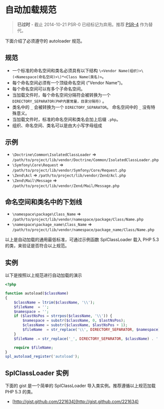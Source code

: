 自动加载规范
====================

> **已过时** - 截止 2014-10-21 PSR-0 已经标记为弃用。推荐 [PSR-4] 作为替代。

[PSR-4]: http://www.php-fig.org/psr/psr-4/

下面介绍了必须遵守的 autoloader 规范。

规范
---------

* 一个标准的命名空间和类名必须具有以下结构 `\<Vendor Name(组织)>\(<Namespace(命名空间)>\)*<Class Name(类名)>`。
* 每个命名空间必须有一个顶级命名空间 ("Vendor Name")。
* 每个命名空间可以有多个子命名空间。
* 当加载文件时，每个命名空间分隔符会被转换为一个 `DIRECTORY_SEPARATOR(PHP内置常量，目录分隔符)` 。
* 类名中的 `_` 会被转换为一个 `DIRECTORY_SEPARATOR`。 命名空间中的 `_` 没有特殊意义。
* 当加载文件时，标准的命名空间和类名会加上后缀 `.php`。
* 组织、命名空间、类名可以是由大小写字母组成

 示例
--------

* `\Doctrine\Common\IsolatedClassLoader` => `/path/to/project/lib/vendor/Doctrine/Common/IsolatedClassLoader.php`
* `\Symfony\Core\Request` => `/path/to/project/lib/vendor/Symfony/Core/Request.php`
* `\Zend\Acl` => `/path/to/project/lib/vendor/Zend/Acl.php`
* `\Zend\Mail\Message` => `/path/to/project/lib/vendor/Zend/Mail/Message.php`

命名空间和类名中的下划线
-----------------------------------------

* `\namespace\package\Class_Name` => `/path/to/project/lib/vendor/namespace/package/Class/Name.php`
* `\namespace\package_name\Class_Name` => `/path/to/project/lib/vendor/namespace/package_name/Class/Name.php`

以上是自动加载的通用最低标准，可通过示例函数 SplClassLoader 载入 PHP 5.3 的类，来验证是否符合以上规范。

实例
----------------------

以下是按照以上规范进行自动加载的演示

~~~php
<?php

function autoload($className)
{
    $className = ltrim($className, '\\');
    $fileName  = '';
    $namespace = '';
    if ($lastNsPos = strrpos($className, '\\')) {
        $namespace = substr($className, 0, $lastNsPos);
        $className = substr($className, $lastNsPos + 1);
        $fileName  = str_replace('\\', DIRECTORY_SEPARATOR, $namespace) . DIRECTORY_SEPARATOR;
    }
    $fileName .= str_replace('_', DIRECTORY_SEPARATOR, $className) . '.php';

    require $fileName;
}
spl_autoload_register('autoload');
~~~

SplClassLoader 实例
-----------------------------

下面的 gist 是一个简单的 SplClassLoader 导入类实例。推荐遵循以上规范加载 PHP 5.3 的类。

* [http://gist.github.com/221634](http://gist.github.com/221634)

